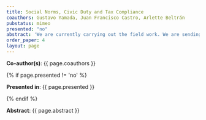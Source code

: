 ```yaml
---
title: Social Norms, Civic Duty and Tax Compliance
coauthors: Gustavo Yamada, Juan Francisco Castro, Arlette Beltrán
pubstatus: mimeo
presented: "no"
abstract: 'We are currently carrying out the field work. We are sending messages to rent income debtors. These messages refer to the prevailing social norms (how most of the people pay) and the civic duty (why it is important to pay taxes) in order to evaluate whether these messages increase compliance. To understand the mechanisms behind, we will carry out an endline survey.'
order_paper: 4
layout: page
---
```

<p><b>Co-author(s)</b>: {{ page.coauthors }} </p>

{% if page.presented != 'no' %}
<p><b>Presented in</b>: {{ page.presented }} </p>
{% endif %}

<p><b>Abstract</b>: {{ page.abstract }} </p>
